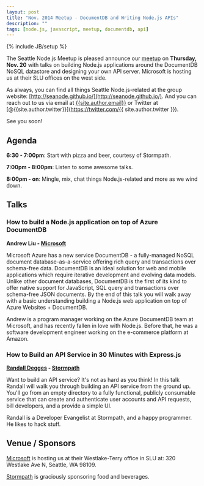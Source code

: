 ```yaml
---
layout: post
title: "Nov. 2014 Meetup - DocumentDB and Writing Node.js APIs"
description: ""
tags: [node.js, javascript, meetup, documentdb, api]
---
```

{% include JB/setup %}

The Seattle Node.js Meetup is pleased announce our
[meetup](http://www.meetup.com/Seattle-Node-js/events/210808762/)
on **Thursday, Nov. 20** with talks on building Node.js applications around
the DocumentDB NoSQL datastore and designing your own API server. Microsoft
is hosting us at their SLU offices on the west side.

As always, you can find all things Seattle Node.js-related at the group website:
[http://seanode.github.io/](http://seanode.github.io/). And you can reach out to
us via email at [{{site.author.email}}](mailto:{{site.author.email}}) or Twitter
at [@{{site.author.twitter}}](https://twitter.com/{{ site.author.twitter }}).

See you soon!

## Agenda

**6:30 - 7:00pm**: Start with pizza and beer, courtesy of Stormpath.

**7:00pm - 8:00pm**: Listen to some awesome talks.

**8:00pm - on**: Mingle, mix, chat things Node.js-related and more as we wind
down.

<!-- more start -->

## Talks

### How to build a Node.js application on top of Azure DocumentDB

**Andrew Liu - [Microsoft](http://www.microsoft.com/)**

Microsoft Azure has a new service DocumentDB - a fully-managed NoSQL document
database-as-a-service offering rich query and transactions over schema-free
data. DocumentDB is an ideal solution for web and mobile applications which
require iterative development and evolving data models.  Unlike other document
databases, DocumentDB is the first of its kind to offer native support for
JavaScript, SQL query and transactions over schema-free JSON documents. By the
end of this talk you will walk away with a basic understanding building a Node.js
web application on top of Azure Websites + DocumentDB.

Andrew is a program manager working on the Azure DocumentDB team at Microsoft,
and has recently fallen in love with Node.js. Before that, he was a software
development engineer working on the e-commerce platform at Amazon.

### How to Build an API Service in 30 Minutes with Express.js

**[Randall Degges](https://twitter.com/rdegges) - [Stormpath](https://stormpath.com/)**

Want to build an API service? It's not as hard as you think! In this talk
Randall will walk you through building an API service from the ground up. You'll
go from an empty directory to a fully functional, publicly consumable service
that can create and authenticate user accounts and API requests, bill
developers, and a provide a simple UI.

Randall is a Developer Evangelist at Stormpath, and a happy programmer. He likes
to hack stuff.


## Venue / Sponsors

[Microsoft](http://www.microsoft.com/) is hosting us at their Westlake-Terry
office in SLU at: 320 Westlake Ave N, Seattle, WA 98109.

[Stormpath](https://stormpath.com/) is graciously sponsoring food and beverages.

<!-- more end -->
